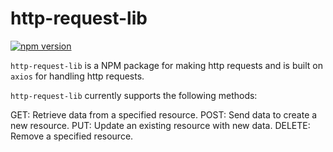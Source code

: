 # http-request-lib

[![npm version](https://img.shields.io/npm/v/http-request-lib)](https://www.npmjs.com/package/http-request-lib)



```http-request-lib``` is a NPM package for making http requests and is built on `axios` for handling http requests.


`http-request-lib` currently supports the following methods: 

GET: Retrieve data from a specified resource.
POST: Send data to create a new resource.
PUT: Update an existing resource with new data.
DELETE: Remove a specified resource.
